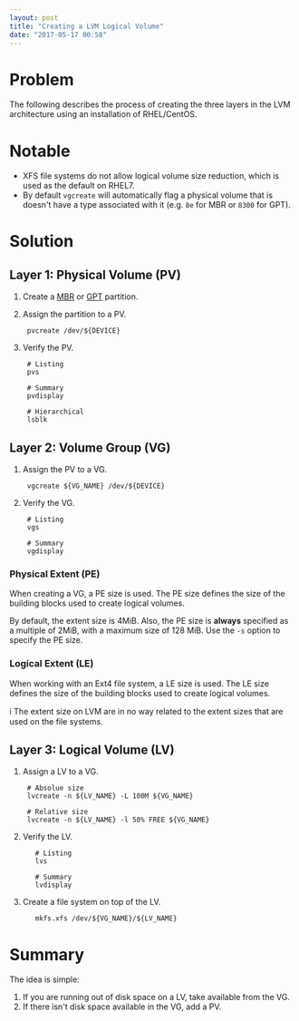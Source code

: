 ```yaml
---
layout: post
title: "Creating a LVM Logical Volume"
date: "2017-05-17 00:58"
---
```


# Problem

The following describes the process of creating the three layers in the LVM architecture using an installation of RHEL/CentOS.

# Notable

* XFS file systems do not allow logical volume size reduction, which is used as the default on RHEL7.
* By default `vgcreate` will automatically flag a physical volume that is doesn't have a type associated with it  (e.g. `8e` for MBR or `8300` for GPT).

# Solution

## Layer 1: Physical Volume (PV)

1. Create a [MBR][1] or [GPT][2] partition.
2. Assign the partition to a PV.

        pvcreate /dev/${DEVICE}

3. Verify the PV.

        # Listing
        pvs

        # Summary
        pvdisplay

        # Hierarchical
        lsblk

## Layer 2: Volume Group (VG)

1. Assign the PV to a VG.

        vgcreate ${VG_NAME} /dev/${DEVICE}

2. Verify the VG.

        # Listing
        vgs

        # Summary
        vgdisplay

### Physical Extent (PE)

When creating a VG, a PE size is used. The PE size defines the size of the building blocks used to create logical volumes.

By default, the extent size is 4MiB. Also, the PE size is **always** specified as a multiple of 2MiB, with a maximum size of 128 MiB. Use the `-s` option to specify the PE size.

### Logical Extent (LE)

When working with an Ext4 file system, a LE size is used. The LE size defines the size of the building blocks used to create logical volumes.

:information_source: The extent size on LVM are in no way related to the extent sizes that are used on the file systems.

## Layer 3: Logical Volume (LV)

  1. Assign a LV to a VG.

          # Absolue size
          lvcreate -n ${LV_NAME} -L 100M ${VG_NAME}

          # Relative size
          lvcreate -n ${LV_NAME} -l 50% FREE ${VG_NAME}

2. Verify the LV.

          # Listing
          lvs

          # Summary
          lvdisplay

3. Create a file system on top of the LV.

          mkfs.xfs /dev/${VG_NAME}/${LV_NAME}

# Summary

The idea is simple:
1. If you are running out of disk space on a LV, take available from the VG.
2. If there isn't disk space available in the VG, add a PV.

[1]: https://ecwpz91.github.io/2017/05/16/Creating-a-Master-Boot-Record-Partition.html
[2]: https://ecwpz91.github.io/2017/05/16/Creating-a-GUID-Partition-Table-Partition.html
